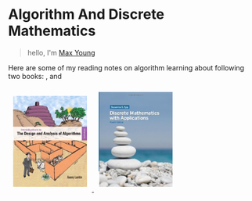 # Algorithm And Discrete Mathematics

> hello, I'm <a href="https://maxyoung.fun/">Max Young</a>

Here are some of my reading notes on algorithm learning about following two books:
<The Design and Analysis of Algorithm>, and <Discrete Mathematics with Applications>

<a href="https://book.douban.com/subject/6853975/" target="_blank">
<img src="./_images/book.jpeg" width="30%" style="margin: 10px">
</a>
<a href="https://book.douban.com/subject/5495234/" target="_blank">
<img src="./_images/discrete_mathematics.jpg" width="30%" style="margin: 10px">
</a>
